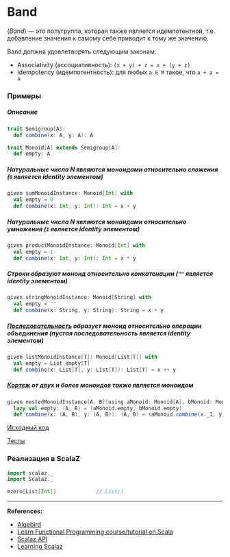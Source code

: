 # Band

(_Band_) — это полугруппа, которая также является идемпотентной, 
т.е. добавление значения к самому себе приводит к тому же значению.

Band должна удовлетворять следующим законам:
- Associativity (ассоциативность): `(x + y) + z = x + (y + z)`
- Idempotency (идемпотентность): для любых `a ∈ M` такое, что `a + a = a`

### Примеры

##### Описание
```scala
trait Semigroup[A]:
  def combine(x: A, y: A): A

trait Monoid[A] extends Semigroup[A]:
  def empty: A
```

##### Натуральные числа N являются моноидами относительно сложения (`0` является identity элементом)

```scala
given sumMonoidInstance: Monoid[Int] with
  val empty = 0
  def combine(x: Int, y: Int): Int = x + y
```

##### Натуральные числа N являются моноидами относительно умножения (`1` является identity элементом)

```scala
given productMonoidInstance: Monoid[Int] with
  val empty = 1
  def combine(x: Int, y: Int): Int = x * y
```

##### Строки образуют моноид относительно конкатенации (`""` является identity элементом)

```scala
given stringMonoidInstance: Monoid[String] with
  val empty = ""
  def combine(x: String, y: String): String = x + y
```

##### [Последовательность](../../scala/collections) образует моноид относительно операции объединения (пустая последовательность является identity элементом)

```scala
given listMonoidInstance[T]: Monoid[List[T]] with
  val empty = List.empty[T]
  def combine(x: List[T], y: List[T]): List[T] = x ++ y
```

##### [Кортеж](../../scala/collections/tuple) от двух и более моноидов также является моноидом

```scala
given nestedMonoidInstance[A, B](using aMonoid: Monoid[A], bMonoid: Monoid[B]): Monoid[(A, B)] with
  lazy val empty: (A, B) = (aMonoid.empty, bMonoid.empty)
  def combine(x: (A, B), y: (A, B)): (A, B) = (aMonoid.combine(x._1, y._1), bMonoid.combine(x._2, y._2))
```

[Исходный код](https://gitflic.ru/project/artemkorsakov/scalabook/blob?file=examples%2Fsrc%2Fmain%2Fscala%2Ftypeclass%2Fmonoid%2FMonoid.scala&plain=1)

[Тесты](https://gitflic.ru/project/artemkorsakov/scalabook/blob?file=examples%2Fsrc%2Ftest%2Fscala%2Ftypeclass%2Fmonoid%2FMonoidSuite.scala)


### Реализация в ScalaZ

```scala
import scalaz._
import Scalaz._

mzero[List[Int]]             // List()
```


---

**References:**
- [Algebird](https://twitter.github.io/algebird/typeclasses/monoid.html)
- [Learn Functional Programming course/tutorial on Scala](https://github.com/dehun/learn-fp)
- [Scalaz API](https://javadoc.io/doc/org.scalaz/scalaz-core_3/7.3.6/scalaz/Monoid.html)
- [Learning Scalaz](http://eed3si9n.com/learning-scalaz/Monoid.html#Monoid) 
